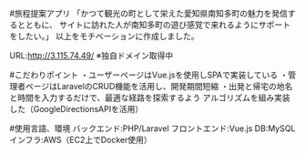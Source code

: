 #旅程提案アプリ
「かつて観光の町として栄えた愛知県南知多町の魅力を発信するとともに、
サイトに訪れた人が南知多町の遊び感覚で来れるようにサポートをしたい。」
以上をモチベーションに作成しました。

URL:http://3.115.74.49/
※独自ドメイン取得中

#こだわりポイント
・ユーザーページはVue.jsを使用しSPAで実装している
・管理者ページはLaravelのCRUD機能を活用し、開発期間短縮
・出発と帰宅の地名と時間を入力するだけで、最適な経路を探索するよう
アルゴリズムを組み実装した（GoogleDirectionsAPIを活用）

#使用言語、環境
バックエンド:PHP/Laravel
フロントエンド:Vue.js
DB:MySQL
インフラ:AWS（EC2上でDocker使用）
